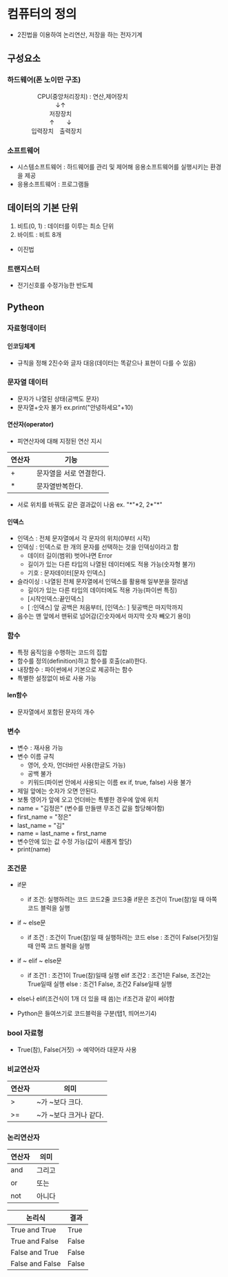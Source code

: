 # 컴퓨터의 정의
- 2진법을 이용하여 논리연산, 저장을 하는 전자기계
## 구성요소
### 하드웨어(폰 노이만 구조)  
　　　　　CPU(중앙처리장치) : 연산,제어장치    
　　　　　　　　↓↑  
　　　　　　　저장장치  
　　　　　　　↑　　↓  
　　　　입력장치　출력장치  
### 소프트웨어
- 시스템소프트웨어 : 하드웨어를 관리 및 제어해 응용소프트웨어를 실행시키는 환경을 제공
- 응용소프트웨어 : 프로그램들
## 데이터의 기본 단위
1. 비트(0, 1) : 데이터를 이루는 최소 단위
2. 바이트 : 비트 8개
- 이진법
### 트랜지스터
- 전기신호를 수정가능한 반도체

## Pytheon
### 자료형데이터
#### 인코딩체계
- 규칙을 정해 2진수와 글자 대응(데이터는 똑같으나 표현이 다를 수 있음)

### 문자열 데이터
- 문자가 나열된 상태(공백도 문자)
- 문자열+숫자 불가 ex.print("안녕하세요"+10)
#### 연산자(operator)
- 피연산자에 대해 지정된 연산 지시  

연산자 | 기능  
-----|----  
\+|문자열을 서로 연결한다.
\*|문자열반복한다.

- 서로 위치를 바꿔도 같은 결과값이 나옴
  ex. "\*"\*2, 2\*"\*"  

#### 인덱스
- 인덱스 : 전체 문자열에서 각 문자의 위치(0부터 시작)
- 인덱싱 : 인덱스로 한 개의 문자를 선택하는 것을 인덱싱이라고 함
  - 데이터 길이(범위) 벗어나면 Error
  - 길이가 있는 다른 타입의 나열된 데이터에도 적용 가능(숫자형 불가)
  - 기호 : 문자데이터[문자 인덱스]
- 슬라이싱 : 나열된 전체 문자열에서 인덱스를 활용해 일부분을 잘라냄
  - 길이가 있는 다른 타입의 데이터에도 적용 가능(파이썬 특징)
  - [시작인덱스:끝인덱스]
   - [ :인덱스] 앞 공백은 처음부터, [인덱스: ] 뒷공백은 마지막까지
- 음수는 맨 앞에서 맨뒤로 넘어감(긴숫자에서 마지막 숫자 빼오기 용이)

### 함수
- 특정 움직임을 수행하는 코드의 집합
- 함수를 정의(definition)하고 함수를 호출(call)한다.
- 내장함수 : 파이썬에서 기본으로 제공하는 함수
- 특별한 설정없이 바로 사용 가능

#### len함수
- 문자열에서 포함된 문자의 개수

### 변수
- 변수 : 재사용 가능
- 변수 이름 규칙
  - 영어, 숫자, 언더바만 사용(한글도 가능)
  - 공백 불가
  - 키워드(파이썬 안에서 사용되는 이름 ex if, true, false) 사용 불가
- 제일 앞에는 숫자가 오면 안된다.
- 보통 영어가 앞에 오고 언더바는 특별한 경우에 앞에 위치
- name = "김정은" (변수를 만들땐 무조건 값을 할당해야함)
- first_name = "정은"
- last_name = "김"
- name = last_name + first_name
- 변수안에 있는 값 수정 가능(값이 새롭게 할당)
- print(name)

### 조건문
- if문
  - if 조건:
      실행하려는 코드
       코드2줄
       코드3줄
if문은 조건이 True(참)일 때 아쪽 코드 블럭을 실행

- if ~ else문
  - if 조건 : 
    조건이 True(참)일 때 실행하려는 코드
  else : 
    조건이 False(거짓)일 때 안쪽 코드 블럭을 실행

- if ~ elif ~ else문
  - if 조건1 :
    조건1이 True(참)일때 실행
  elif 조건2 :
    조건1은 False, 조건2는 True일때 실행
  else : 
    조건1 False, 조건2 False일때 실행

- else나 elif(조건식이 1개 더 있을 때 씀)는 if조건과 같이 써야함
- Python은 들여쓰기로 코드블럭을 구분(탭1, 띄어쓰기4)

### bool 자료형
- True(참), False(거짓) -> 예약어라 대문자 사용

### 비교연산자
연산자|의미
-----|----
\> |~가 ~보다 크다.
\>=|~가 ~보다 크거나 같다.
### 논리연산자
연산자|의미
-----|----
and|그리고
or|또는
not|아니다

논리식|결과
-----|----
True and True | True
True and False|False
False and True|False
False and False|False


